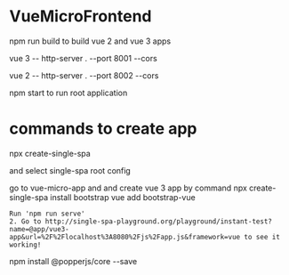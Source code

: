 # VueMicroFrontend
npm run build to build vue 2 and vue 3 apps

vue 3 -- http-server . --port 8001 --cors

vue 2 -- http-server . --port 8002 --cors


npm start to run root application



commands to create app
===========================
npx create-single-spa

and select single-spa root config

go to vue-micro-app and 
	and create vue 3 app by command npx create-single-spa
	install bootstrap vue add bootstrap-vue
	
	Run 'npm run serve'
	2. Go to http://single-spa-playground.org/playground/instant-test?name=@app/vue3-app&url=%2F%2Flocalhost%3A8080%2Fjs%2Fapp.js&framework=vue to see it working!


npm install @popperjs/core --save

